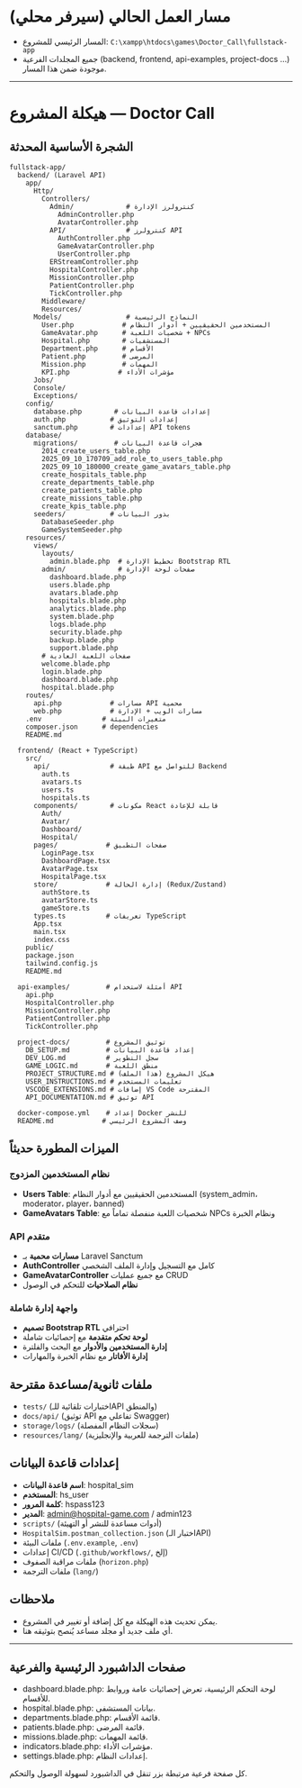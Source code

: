 # مسار العمل الحالي (سيرفر محلي)

- المسار الرئيسي للمشروع:
  `C:\xampp\htdocs\games\Doctor_Call\fullstack-app`
- جميع المجلدات الفرعية (backend, frontend, api-examples, project-docs ...) موجودة ضمن هذا المسار.

---

# هيكلة المشروع — Doctor Call

## الشجرة الأساسية المحدثة

```
fullstack-app/
  backend/ (Laravel API)
    app/
      Http/
        Controllers/
          Admin/             # كنترولرز الإدارة
            AdminController.php
            AvatarController.php
          API/               # كنترولرز API
            AuthController.php
            GameAvatarController.php
            UserController.php
          ERStreamController.php
          HospitalController.php
          MissionController.php
          PatientController.php
          TickController.php
        Middleware/
        Resources/
      Models/                # النماذج الرئيسية
        User.php            # المستخدمين الحقيقيين + أدوار النظام
        GameAvatar.php      # شخصيات اللعبة + NPCs
        Hospital.php        # المستشفيات
        Department.php      # الأقسام
        Patient.php         # المرضى
        Mission.php         # المهمات
        KPI.php            # مؤشرات الأداء
      Jobs/
      Console/
      Exceptions/
    config/
      database.php        # إعدادات قاعدة البيانات
      auth.php           # إعدادات التوثيق
      sanctum.php        # إعدادات API tokens
    database/
      migrations/         # هجرات قاعدة البيانات
        2014_create_users_table.php
        2025_09_10_170709_add_role_to_users_table.php
        2025_09_10_180000_create_game_avatars_table.php
        create_hospitals_table.php
        create_departments_table.php
        create_patients_table.php
        create_missions_table.php
        create_kpis_table.php
      seeders/           # بذور البيانات
        DatabaseSeeder.php
        GameSystemSeeder.php
    resources/
      views/
        layouts/
          admin.blade.php  # تخطيط الإدارة Bootstrap RTL
        admin/             # صفحات لوحة الإدارة
          dashboard.blade.php
          users.blade.php
          avatars.blade.php
          hospitals.blade.php
          analytics.blade.php
          system.blade.php
          logs.blade.php
          security.blade.php
          backup.blade.php
          support.blade.php
        # صفحات اللعبة العادية
        welcome.blade.php
        login.blade.php
        dashboard.blade.php
        hospital.blade.php
    routes/
      api.php            # مسارات API محمية
      web.php            # مسارات الويب + الإدارة
    .env               # متغيرات البيئة
    composer.json      # dependencies
    README.md
    
  frontend/ (React + TypeScript)
    src/
      api/               # طبقة API للتواصل مع Backend
        auth.ts
        avatars.ts
        users.ts
        hospitals.ts
      components/        # مكونات React قابلة للإعادة
        Auth/
        Avatar/
        Dashboard/
        Hospital/
      pages/            # صفحات التطبيق
        LoginPage.tsx
        DashboardPage.tsx
        AvatarPage.tsx
        HospitalPage.tsx
      store/            # إدارة الحالة (Redux/Zustand)
        authStore.ts
        avatarStore.ts
        gameStore.ts
      types.ts          # تعريفات TypeScript
      App.tsx
      main.tsx
      index.css
    public/
    package.json
    tailwind.config.js
    README.md
    
  api-examples/         # أمثلة لاستخدام API
    api.php
    HospitalController.php
    MissionController.php
    PatientController.php
    TickController.php
    
  project-docs/         # توثيق المشروع
    DB_SETUP.md         # إعداد قاعدة البيانات
    DEV_LOG.md          # سجل التطوير
    GAME_LOGIC.md       # منطق اللعبة
    PROJECT_STRUCTURE.md # هيكل المشروع (هذا الملف)
    USER_INSTRUCTIONS.md # تعليمات المستخدم
    VSCODE_EXTENSIONS.md # إضافات VS Code المقترحة
    API_DOCUMENTATION.md # توثيق API
    
  docker-compose.yml    # إعداد Docker للنشر
  README.md            # وصف المشروع الرئيسي
```

## الميزات المطورة حديثاً

### نظام المستخدمين المزدوج
- **Users Table**: المستخدمين الحقيقيين مع أدوار النظام (system_admin، moderator، player، banned)
- **GameAvatars Table**: شخصيات اللعبة منفصلة تماماً مع NPCs ونظام الخبرة

### API متقدم
- **مسارات محمية** بـ Laravel Sanctum
- **AuthController** كامل مع التسجيل وإدارة الملف الشخصي
- **GameAvatarController** مع جميع عمليات CRUD
- **نظام الصلاحيات** للتحكم في الوصول

### واجهة إدارة شاملة
- **تصميم Bootstrap RTL** احترافي
- **لوحة تحكم متقدمة** مع إحصائيات شاملة
- **إدارة المستخدمين والأدوار** مع البحث والفلترة
- **إدارة الأفاتار** مع نظام الخبرة والمهارات

## ملفات ثانوية/مساعدة مقترحة

- `tests/` (اختبارات تلقائية للـAPI والمنطق)
- `docs/api/` (توثيق API تفاعلي مع Swagger)
- `storage/logs/` (سجلات النظام المفصلة)
- `resources/lang/` (ملفات الترجمة للعربية والإنجليزية)

## إعدادات قاعدة البيانات

- **اسم قاعدة البيانات**: hospital_sim
- **المستخدم**: hs_user
- **كلمة المرور**: hspass123
- **المدير**: admin@hospital-game.com / admin123
- `scripts/` (أدوات مساعدة للنشر أو التهيئة)
- `HospitalSim.postman_collection.json` (اختبار الـAPI)
- ملفات البيئة (`.env.example`, `.env`)
- إعدادات CI/CD (`.github/workflows/`, إلخ)
- ملفات مراقبة الصفوف (`horizon.php`)
- ملفات الترجمة (`lang/`)

## ملاحظات
- يمكن تحديث هذه الهيكلة مع كل إضافة أو تغيير في المشروع.
- أي ملف جديد أو مجلد مساعد يُنصح بتوثيقه هنا.

---

## صفحات الداشبورد الرئيسية والفرعية

- dashboard.blade.php: لوحة التحكم الرئيسية، تعرض إحصائيات عامة وروابط للأقسام.
- hospital.blade.php: بيانات المستشفى.
- departments.blade.php: قائمة الأقسام.
- patients.blade.php: قائمة المرضى.
- missions.blade.php: قائمة المهمات.
- indicators.blade.php: مؤشرات الأداء.
- settings.blade.php: إعدادات النظام.

كل صفحة فرعية مرتبطة بزر تنقل في الداشبورد لسهولة الوصول والتحكم.

